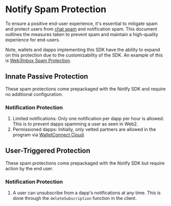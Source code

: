 # Notify Spam Protection

To ensure a positive end-user experience, it's essential to mitigate spam and
protect users from [chat spam](../chat/spam-protection.md) and notification spam. This document outlines the measures taken to prevent spam and maintain a high-quality experience for end-users.

Note, wallets and dapps implementing this SDK have the ability to expand on this
protection due to the customizability of the SDK. An example of this is
[Web3Inbox Spam Protection](../../meta-clients/web3inbox/spam-protection.md).

## Innate Passive Protection

These spam protections come prepackaged with the Notify SDK and require no
additional configuration.

### Notification Protection

1. Limited notifications: Only one notification per dapp per hour is
   allowed. This is to prevent dapps spamming a user as seen in Web2.
2. Permissioned dapps: Initially, only vetted partners are allowed in the
   program via [WalletConnect Cloud](https://cloud.walletconnect.com).


## User-Triggered Protection

These spam protections come prepackaged with the Notify SDK but require action by
the end user.

### Notification Protection

1. A user can unsubscribe from a dapp's notifications at any time. This is done
   through the `deleteSubscription` function in the client.
